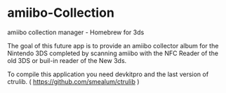 # amiibo-Collection
amiibo collection manager - Homebrew for 3ds

The goal of this future app is to provide an amiibo collector album for the Nintendo 3DS completed by scanning amiibo with the NFC Reader of the old 3DS or buil-in reader of the New 3ds.

To compile this application you need devkitpro and the last version of ctrulib. ( https://github.com/smealum/ctrulib )
